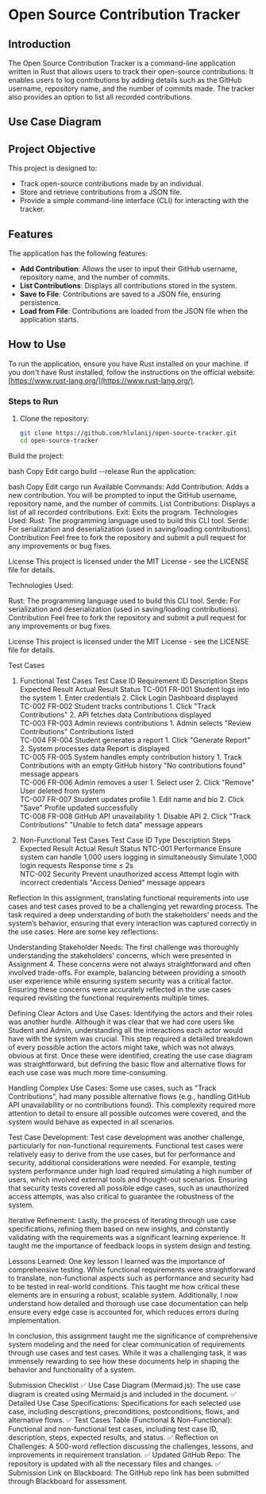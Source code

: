 # Open Source Contribution Tracker

## Introduction

The Open Source Contribution Tracker is a command-line application written in Rust that allows users to track their open-source contributions. It enables users to log contributions by adding details such as the GitHub username, repository name, and the number of commits made. The tracker also provides an option to list all recorded contributions.

## Use Case Diagram



## Project Objective

This project is designed to:

- Track open-source contributions made by an individual.
- Store and retrieve contributions from a JSON file.
- Provide a simple command-line interface (CLI) for interacting with the tracker.

## Features

The application has the following features:

- **Add Contribution**: Allows the user to input their GitHub username, repository name, and the number of commits.
- **List Contributions**: Displays all contributions stored in the system.
- **Save to File**: Contributions are saved to a JSON file, ensuring persistence.
- **Load from File**: Contributions are loaded from the JSON file when the application starts.

## How to Use

To run the application, ensure you have Rust installed on your machine. If you don't have Rust installed, follow the instructions on the official website: [https://www.rust-lang.org/](https://www.rust-lang.org/).

### Steps to Run

1. Clone the repository:
   ```bash
   git clone https://github.com/hlulanij/open-source-tracker.git
   cd open-source-tracker
   ```
Build the project:

bash
Copy
Edit
cargo build --release
Run the application:

bash
Copy
Edit
cargo run
Available Commands:
Add Contribution: Adds a new contribution. You will be prompted to input the GitHub username, repository name, and the number of commits.
List Contributions: Displays a list of all recorded contributions.
Exit: Exits the program.
Technologies Used:
Rust: The programming language used to build this CLI tool.
Serde: For serialization and deserialization (used in saving/loading contributions).
Contribution
Feel free to fork the repository and submit a pull request for any improvements or bug fixes.

License
This project is licensed under the MIT License - see the LICENSE file for details.


Technologies Used:

Rust: The programming language used to build this CLI tool.
Serde: For serialization and deserialization (used in saving/loading contributions).
Contribution
Feel free to fork the repository and submit a pull request for any improvements or bug fixes.

License
This project is licensed under the MIT License - see the LICENSE file for details.


Test Cases
1. Functional Test Cases
Test Case ID	Requirement ID	Description	Steps	Expected Result	Actual Result	Status
TC-001	FR-001	Student logs into the system	1. Enter credentials 2. Click Login	Dashboard displayed		
TC-002	FR-002	Student tracks contributions	1. Click "Track Contributions" 2. API fetches data	Contributions displayed		
TC-003	FR-003	Admin reviews contributions	1. Admin selects "Review Contributions"	Contributions listed		
TC-004	FR-004	Student generates a report	1. Click "Generate Report" 2. System processes data	Report is displayed		
TC-005	FR-005	System handles empty contribution history	1. Track Contributions with an empty GitHub history	"No contributions found" message appears		
TC-006	FR-006	Admin removes a user	1. Select user 2. Click "Remove"	User deleted from system		
TC-007	FR-007	Student updates profile	1. Edit name and bio 2. Click "Save"	Profile updated successfully		
TC-008	FR-008	GitHub API unavailability	1. Disable API 2. Click "Track Contributions"	"Unable to fetch data" message appears		

2. Non-Functional Test Cases
Test Case ID	Type	Description	Steps	Expected Result	Actual Result	Status
NTC-001	Performance	Ensure system can handle 1,000 users logging in simultaneously	Simulate 1,000 login requests	Response time ≤ 2s		
NTC-002	Security	Prevent unauthorized access	Attempt login with incorrect credentials	"Access Denied" message appears		

Reflection
In this assignment, translating functional requirements into use cases and test cases proved to be a challenging yet rewarding process. The task required a deep understanding of both the stakeholders' needs and the system’s behavior, ensuring that every interaction was captured correctly in the use cases. Here are some key reflections:

Understanding Stakeholder Needs: The first challenge was thoroughly understanding the stakeholders' concerns, which were presented in Assignment 4. These concerns were not always straightforward and often involved trade-offs. For example, balancing between providing a smooth user experience while ensuring system security was a critical factor. Ensuring these concerns were accurately reflected in the use cases required revisiting the functional requirements multiple times.

Defining Clear Actors and Use Cases: Identifying the actors and their roles was another hurdle. Although it was clear that we had core users like Student and Admin, understanding all the interactions each actor would have with the system was crucial. This step required a detailed breakdown of every possible action the actors might take, which was not always obvious at first. Once these were identified, creating the use case diagram was straightforward, but defining the basic flow and alternative flows for each use case was much more time-consuming.

Handling Complex Use Cases: Some use cases, such as "Track Contributions", had many possible alternative flows (e.g., handling GitHub API unavailability or no contributions found). This complexity required more attention to detail to ensure all possible outcomes were covered, and the system would behave as expected in all scenarios.

Test Case Development: Test case development was another challenge, particularly for non-functional requirements. Functional test cases were relatively easy to derive from the use cases, but for performance and security, additional considerations were needed. For example, testing system performance under high load required simulating a high number of users, which involved external tools and thought-out scenarios. Ensuring that security tests covered all possible edge cases, such as unauthorized access attempts, was also critical to guarantee the robustness of the system.

Iterative Refinement: Lastly, the process of iterating through use case specifications, refining them based on new insights, and constantly validating with the requirements was a significant learning experience. It taught me the importance of feedback loops in system design and testing.

Lessons Learned: One key lesson I learned was the importance of comprehensive testing. While functional requirements were straightforward to translate, non-functional aspects such as performance and security had to be tested in real-world conditions. This taught me how critical these elements are in ensuring a robust, scalable system. Additionally, I now understand how detailed and thorough use case documentation can help ensure every edge case is accounted for, which reduces errors during implementation.

In conclusion, this assignment taught me the significance of comprehensive system modeling and the need for clear communication of requirements through use cases and test cases. While it was a challenging task, it was immensely rewarding to see how these documents help in shaping the behavior and functionality of a system.

Submission Checklist
✅ Use Case Diagram (Mermaid.js): The use case diagram is created using Mermaid.js and included in the document.
✅ Detailed Use Case Specifications: Specifications for each selected use case, including descriptions, preconditions, postconditions, flows, and alternative flows.
✅ Test Cases Table (Functional & Non-Functional): Functional and non-functional test cases, including test case ID, description, steps, expected results, and status.
✅ Reflection on Challenges: A 500-word reflection discussing the challenges, lessons, and improvements in requirement translation.
✅ Updated GitHub Repo: The repository is updated with all the necessary files and changes.
✅ Submission Link on Blackboard: The GitHub repo link has been submitted through Blackboard for assessment.
